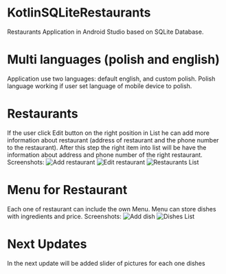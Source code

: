 # KotlinSQLiteRestaurants

Restaurants Application in Android Studio based on SQLite Database.

# Multi languages (polish and english)

Application use two languages: default english, and custom polish. Polish language working if user set language of mobile device to polish. 

# Restaurants

If the user click Edit button on the right position in List he can add more information about restaurant (address of restaurant and the phone number to the restaurant). After this step the right item into list will be have the information about address and phone number of the right restaurant.
Screenshots: ![Add restaurant](https://github.com/trebuh001/KotlinSQLiteRestaurants/tree/master/app/src/main/res/drawable-v24/Main.png)
![Edit restaurant](https://github.com/trebuh001/KotlinSQLiteRestaurants/tree/master/app/src/main/res/drawable-v24/Edit_restaurant.png)
![Restaurants List](https://github.com/trebuh001/KotlinSQLiteRestaurants/tree/master/app/src/main/res/drawable-v24/restaurants.png)
# Menu for Restaurant
Each one of restaurant can include the own Menu. Menu can store dishes with  ingredients and price. 
Screenshots: ![Add dish](https://github.com/trebuh001/KotlinSQLiteRestaurants/tree/master/app/src/main/res/drawable-v24/add_dish.png)
![Dishes List](https://github.com/trebuh001/KotlinSQLiteRestaurants/tree/master/app/src/main/res/drawable-v24/dishes.png)

# Next Updates

In the next update will be added slider of pictures for each one dishes

